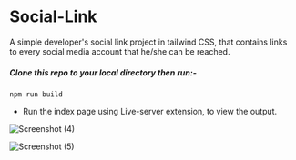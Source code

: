 # Social-Link
A simple developer's social link project in tailwind CSS, that contains links to every social media account that he/she can be reached.

##### Clone this repo to your local directory then run:-
```
npm run build

```
- Run the index page using Live-server extension, to view the output.

![Screenshot (4)](https://github.com/Marx-wrld/Social-Link/assets/105711066/3ceefa65-81e8-4edd-a7d5-4ebb0fb91853)


![Screenshot (5)](https://github.com/Marx-wrld/Social-Link/assets/105711066/72156c7f-f807-43d4-b26f-f4a86e93a66a)

